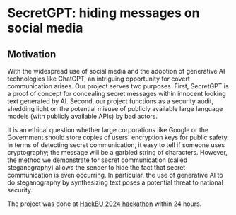 # SecretGPT: hiding messages on social media

## Motivation

With the widespread use of social media and the adoption of generative AI technologies like ChatGPT, an intriguing opportunity for covert communication arises. Our project serves two purposes. First, SecretGPT is a proof of concept for concealing secret messages within innocent looking text generated by AI. Second, our project functions as a security audit, shedding light on the potential misuse of publicly available large language models (with publicly available APIs) by bad actors.

It is an ethical question whether large corporations like Google or the Government should store copies of users' encryption keys for public safety. In terms of detecting secret communication, it easy to tell if someone uses cryptography; the message will be a garbled string of characters. However, the method we demonstrate for secret communication (called steganography) allows the sender to hide the fact that secret communication is even occurring. In particular, the use of generative AI to do steganography by synthesizing text poses a potential threat to national security.

The project was done at [HackBU 2024 hackathon]() within 24 hours.